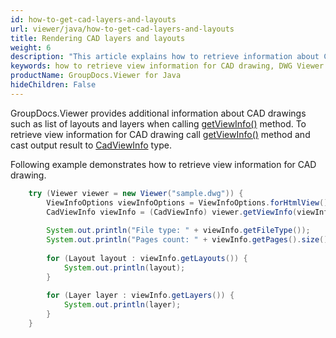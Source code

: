 ```yaml
---
id: how-to-get-cad-layers-and-layouts
url: viewer/java/how-to-get-cad-layers-and-layouts
title: Rendering CAD layers and layouts
weight: 6
description: "This article explains how to retrieve information about CAD drawings with GroupDocs.Viewer within your Java applications when we are going to create a DWG Viewer."
keywords: how to retrieve view information for CAD drawing, DWG Viewer
productName: GroupDocs.Viewer for Java
hideChildren: False
---
```

GroupDocs.Viewer provides additional information about CAD drawings such as list of layouts and layers when calling [getViewInfo()](https://reference.groupdocs.com/viewer/java/com.groupdocs.viewer/Viewer#getViewInfo(com.groupdocs.viewer.options.ViewInfoOptions)) method. To retrieve view information for CAD drawing call [getViewInfo()](https://reference.groupdocs.com/viewer/java/com.groupdocs.viewer/Viewer#getViewInfo(com.groupdocs.viewer.options.ViewInfoOptions)) method and cast output result to [CadViewInfo](https://reference.groupdocs.com/viewer/java/com.groupdocs.viewer.results/CadViewInfo) type.

Following example demonstrates how to retrieve view information for CAD drawing.

```java
    try (Viewer viewer = new Viewer("sample.dwg")) {
        ViewInfoOptions viewInfoOptions = ViewInfoOptions.forHtmlView();
        CadViewInfo viewInfo = (CadViewInfo) viewer.getViewInfo(viewInfoOptions);
    
        System.out.println("File type: " + viewInfo.getFileType());
        System.out.println("Pages count: " + viewInfo.getPages().size());
    
        for (Layout layout : viewInfo.getLayouts()) {
            System.out.println(layout);
        }
    
        for (Layer layer : viewInfo.getLayers()) {
            System.out.println(layer);
        }
    }
```

